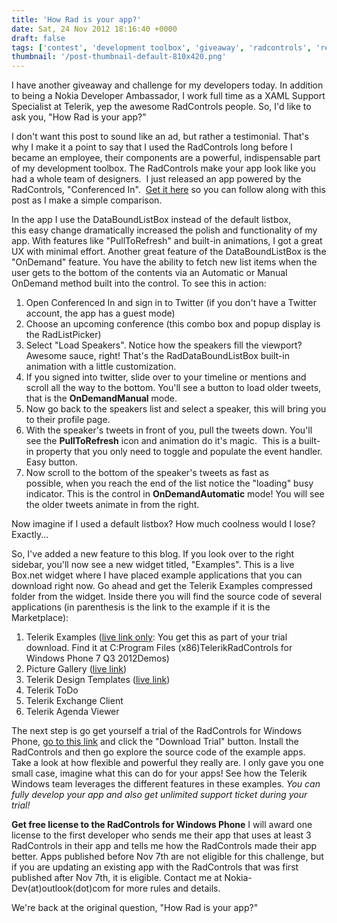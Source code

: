```yaml
---
title: 'How Rad is your app?'
date: Sat, 24 Nov 2012 18:16:40 +0000
draft: false
tags: ['contest', 'development toolbox', 'giveaway', 'radcontrols', 'resources', 'software', 'technology', 'telerik', 'windows phone', 'wpdev']
thumbnail: '/post-thumbnail-default-810x420.png'
---
```


I have another giveaway and challenge for my developers today. In addition to being a Nokia Developer Ambassador, I work full time as a XAML Support Specialist at Telerik, yep the awesome RadControls people. So, I'd like to ask you, "How Rad is your app?"

I don't want this post to sound like an ad, but rather a testimonial. That's why I make it a point to say that I used the RadControls long before I became an employee, their components are a powerful, indispensable part of my development toolbox. The RadControls make your app look like you had a whole team of designers.  I just released an app powered by the RadControls, "Conferenced In".  [Get it here](http://www.windowsphone.com/s?appid=04322c10-d1d3-4b4d-8589-0fdb2c5b9f83) so you can follow along with this post as I make a simple comparison.

In the app I use the DataBoundListBox instead of the default listbox, this easy change dramatically increased the polish and functionality of my app. With features like "PullToRefresh" and built-in animations, I got a great UX with minimal effort. Another great feature of the DataBoundListBox is the "OnDemand" feature. You have the ability to fetch new list items when the user gets to the bottom of the contents via an Automatic or Manual OnDemand method built into the control. To see this in action:

1.  Open Conferenced In and sign in to Twitter (if you don't have a Twitter account, the app has a guest mode)
2.  Choose an upcoming conference (this combo box and popup display is the RadListPicker)
3.  Select "Load Speakers". Notice how the speakers fill the viewport? Awesome sauce, right! That's the RadDataBoundListBox built-in animation with a little customization.
4.  If you signed into twitter, slide over to your timeline or mentions and scroll all the way to the bottom. You'll see a button to load older tweets, that is the **OnDemandManual** mode.
5.  Now go back to the speakers list and select a speaker, this will bring you to their profile page.
6.  With the speaker's tweets in front of you, pull the tweets down. You'll see the **PullToRefresh** icon and animation do it's magic.  This is a built-in property that you only need to toggle and populate the event handler. Easy button.
7.  Now scroll to the bottom of the speaker's tweets as fast as possible, when you reach the end of the list notice the "loading" busy indicator. This is the control in **OnDemandAutomatic** mode! You will see the older tweets animate in from the right.

Now imagine if I used a default listbox? How much coolness would I lose? Exactly...

So, I've added a new feature to this blog. If you look over to the right sidebar, you'll now see a new widget titled, "Examples". This is a live Box.net widget where I have placed example applications that you can download right now. Go ahead and get the Telerik Examples compressed folder from the widget. Inside there you will find the source code of several applications (in parenthesis is the link to the example if it is the Marketplace):

1.  Telerik Examples ([live link only](http://www.windowsphone.com/en-us/store/app/telerik-examples/fd55f526-d6f7-df11-9264-00237de2db9e): You get this as part of your trial download. Find it at C:Program Files (x86)TelerikRadControls for Windows Phone 7 Q3 2012Demos)
2.  Picture Gallery ([live link](http://www.windowsphone.com/en-us/store/app/picture-gallery/2ff0677c-7449-408c-ba19-0d8cbf222757))
3.  Telerik Design Templates ([live link](http://www.windowsphone.com/en-us/store/app/telerik-design-templates-for-windows-phone/516285ad-2b4a-4cca-b6dd-89b99a249b26))
4.  Telerik ToDo
5.  Telerik Exchange Client
6.  Telerik Agenda Viewer

The next step is go get yourself a trial of the RadControls for Windows Phone, [go to this link](http://www.telerik.com/products/windows-phone.aspx) and click the "Download Trial" button. Install the RadControls and then go explore the source code of the example apps. Take a look at how flexible and powerful they really are. I only gave you one small case, imagine what this can do for your apps! See how the Telerik Windows team leverages the different features in these examples. _You can fully develop your app and also get unlimited support ticket during your trial!_

**Get free license to the RadControls for Windows Phone** I will award one license to the first developer who sends me their app that uses at least 3 RadControls in their app and tells me how the RadControls made their app better. Apps published before Nov 7th are not eligible for this challenge, but if you are updating an existing app with the RadControls that was first published after Nov 7th, it is eligible. Contact me at Nokia-Dev(at)outlook(dot)com for more rules and details.

We're back at the original question, "How Rad is your app?"